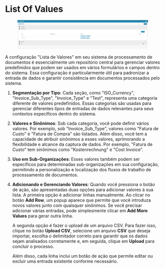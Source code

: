 # List Of Values

<figure><img src="../../../.gitbook/assets/Bildschirmfoto%202024-05-08%20um%2011.20.51.png" alt=""><figcaption></figcaption></figure>

A configuração "Lista de Valores" em seu sistema de processamento de documentos é essencialmente um repositório central para gerenciar valores predefinidos que podem ser usados em vários formulários e campos dentro do sistema. Essa configuração é particularmente útil para padronizar a entrada de dados e garantir consistência em documentos processados pelo sistema.

1. **Segmentação por Tipo**: Cada seção, como "ISO\_Currency", "Invoice\_Sub\_Type", "Invoice\_Type" e "Test", representa uma categoria diferente de valores predefinidos. Essas categorias são usadas para gerenciar diferentes tipos de entradas de dados relevantes para seus contextos específicos dentro do sistema.
2. **Valores e Sinônimos**: Sob cada categoria, você pode definir vários valores. Por exemplo, sob "Invoice\_Sub\_Type", valores como "Fatura de Custo" e "Fatura de Compra" são listados. Além disso, você tem a capacidade de atribuir sinônimos a esses valores, aprimorando a flexibilidade e alcance da captura de dados. Por exemplo, "Fatura de Custo" tem sinônimos como "Kostenrechnung" e "Cost Invoice".
3. **Uso em Sub-Organizações**: Esses valores também podem ser específicos para determinadas sub-organizações em sua configuração, permitindo a personalização e localização dos fluxos de trabalho de processamento de documentos.
4.  **Adicionando e Gerenciando Valores**: Quando você pressiona o botão de ação, são apresentadas duas opções para adicionar valores à sua lista. A primeira opção é adicionar linhas manualmente. Ao clicar no botão **Add Row**, um popup aparece que permite que você introduza novos valores junto com quaisquer sinônimos. Se você precisar adicionar várias entradas, pode simplesmente clicar em **Add More Values** para gerar outra linha.

    A segunda opção é fazer o upload de um arquivo CSV. Para fazer isso, clique no botão **Upload CSV**, selecione um arquivo **CSV** que deseja importar, escolha o delimitador correto para garantir que os dados sejam analisados corretamente e, em seguida, clique em **Upload** para concluir o processo.

    Além disso, cada linha inclui um botão de ação que permite editar ou excluir uma entrada existente conforme necessário.
